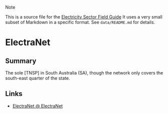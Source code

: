 > [!NOTE] 
> This is a source file for the [Electricity Sector Field Guide](https://grahamlea.github.io/Electricity-Sector-Field-Guide/)
> It uses a very small subset of Markdown in a specific format.
> See `data/README.md` for details.

# ElectraNet


## Summary

The sole [TNSP] in South Australia (SA), though the network only covers the south-east quarter of the state.


## Links
- [ElectraNet @ ElectraNet](https://www.electranet.com.au/)

